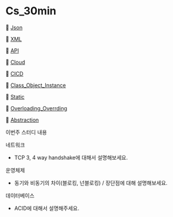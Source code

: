 # Cs_30min

👀 [Json](Json.md)

👀 [XML](XML.md)

👀 [API](API.md)

👀 [Cloud](Cloud.md)

👀 [CICD](ClCD.md)

👀 [Class_Object_Instance](Class_Object_Instance.md)

👀 [Static](Static.md)

👀 [Overloading_Overrding](Overloading_Overrding.md)

👀 [Abstraction](Abstraction.md)

이번주 스터디 내용

네트워크

- TCP 3, 4 way handshake에 대해서 설명해보세요.

운영체제

- 동기와 비동기의 차이(블로킹, 넌블로킹) / 장단점에 대해 설명해보세요.

데이터베이스

- ACID에 대해서 설명해주세요.
